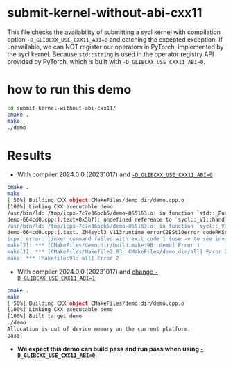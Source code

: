 # submit-kernel-without-abi-cxx11
This file checks the availability of submitting a sycl kernel with compilation option `-D_GLIBCXX_USE_CXX11_ABI=0` and catching the excepted exception.
If unavailable, we can NOT register our operators in PyTorch, implemented by the sycl kernel.
Because `std::string` is used in the operator registry API provided by PyTorch, which is built with `-D_GLIBCXX_USE_CXX11_ABI=0`.

# how to run this demo
```bash
cd submit-kernel-without-abi-cxx11/
cmake .
make
./demo
```

# Results
* With compiler 2024.0.0 (20231017) and [`-D_GLIBCXX_USE_CXX11_ABI=0`](https://github.com/guangyey/submit-kernel-without-abi-cxx11/blob/716a290b0caa738072d5cb1025b5955d46d32f7b/CMakeLists.txt#L33)
```bash
cmake .
make
[ 50%] Building CXX object CMakeFiles/demo.dir/demo.cpp.o
[100%] Linking CXX executable demo
/usr/bin/ld: /tmp/icpx-7c7e36bcb5/demo-865163.o: in function `std::_Function_handler<void (sycl::_V1::handler&), main::{lambda(sycl::_V1::handler&)#1}>::_M_invoke(std::_Any_data const&, sycl::_V1::handler&)':
demo-664cd0.cpp:(.text+0x5bf): undefined reference to `sycl::_V1::handler::verifyUsedKernelBundle(std::string const&)'
/usr/bin/ld: /tmp/icpx-7c7e36bcb5/demo-865163.o: in function `sycl::_V1::runtime_error::runtime_error(std::error_code, std::string const&, int)':
demo-664cd0.cpp:(.text._ZN4sycl3_V113runtime_errorC2ESt10error_codeRKSsi[_ZN4sycl3_V113runtime_errorC2ESt10error_codeRKSsi]+0x2d2): undefined reference to `sycl::_V1::exception::exception(std::error_code, std::shared_ptr<sycl::_V1::context>, std::string const&)'
icpx: error: linker command failed with exit code 1 (use -v to see invocation)
make[2]: *** [CMakeFiles/demo.dir/build.make:98: demo] Error 1
make[1]: *** [CMakeFiles/Makefile2:83: CMakeFiles/demo.dir/all] Error 2
make: *** [Makefile:91: all] Error 2
```
* With compiler 2024.0.0 (20231017) and [change `-D_GLIBCXX_USE_CXX11_ABI=1`](https://github.com/guangyey/submit-kernel-without-abi-cxx11/blob/716a290b0caa738072d5cb1025b5955d46d32f7b/CMakeLists.txt#L33)
```bash
cmake .
make
[ 50%] Building CXX object CMakeFiles/demo.dir/demo.cpp.o
[100%] Linking CXX executable demo
[100%] Built target demo
./demo
Allocation is out of device memory on the current platform.
pass!
```
* **We expect this demo can build pass and run pass when using [`-D_GLIBCXX_USE_CXX11_ABI=0`](https://github.com/guangyey/submit-kernel-without-abi-cxx11/blob/716a290b0caa738072d5cb1025b5955d46d32f7b/CMakeLists.txt#L33)**
